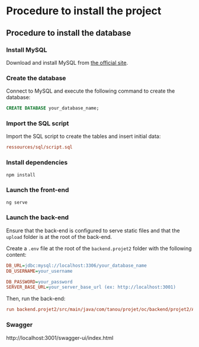 # Procedure to install the project

## Procedure to install the database

### Install MySQL

Download and install MySQL from [the official site](https://dev.mysql.com/downloads/).

### Create the database

Connect to MySQL and execute the following command to create the database:

```sql
CREATE DATABASE your_database_name;
```

### Import the SQL script

Import the SQL script to create the tables and insert initial data:

```ini
ressources/sql/script.sql
```

### Install dependencies

```bash
npm install
```

### Launch the front-end

```bash
ng serve
```

### Launch the back-end

Ensure that the back-end is configured to serve static files and that the `upload` folder is at the root of the back-end.

Create a `.env` file at the root of the `backend.projet2` folder with the following content:

```ini
DB_URL=jdbc:mysql://localhost:3306/your_database_name
DB_USERNAME=your_username

DB_PASSWORD=your_password
SERVER_BASE_URL=your_server_base_url (ex: http://localhost:3001)
```

Then, run the back-end:

```ini
run backend.projet2/src/main/java/com/tanou/projet/oc/backend/projet2/Application.java
```

### Swagger

http://localhost:3001/swagger-ui/index.html
